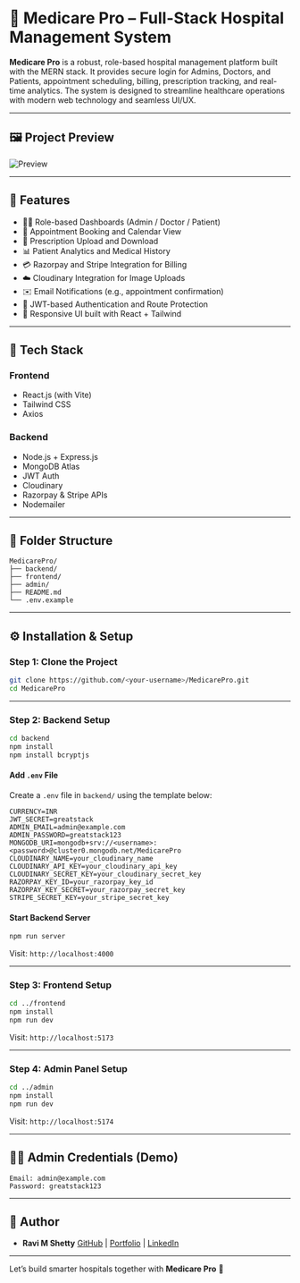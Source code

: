 # 🏥 Medicare Pro – Full-Stack Hospital Management System

**Medicare Pro** is a robust, role-based hospital management platform built with the MERN stack. It provides secure login for Admins, Doctors, and Patients, appointment scheduling, billing, prescription tracking, and real-time analytics. The system is designed to streamline healthcare operations with modern web technology and seamless UI/UX.

---

## 🖼️ Project Preview

![Preview](./assets/preview.png) <!-- Replace with actual preview image -->

---

## 🚀 Features

* 🧑‍⚕️ Role-based Dashboards (Admin / Doctor / Patient)
* 📅 Appointment Booking and Calendar View
* 📝 Prescription Upload and Download
* 📊 Patient Analytics and Medical History
* 💳 Razorpay and Stripe Integration for Billing
* ☁️ Cloudinary Integration for Image Uploads
* ✉️ Email Notifications (e.g., appointment confirmation)
* 🔐 JWT-based Authentication and Route Protection
* 📁 Responsive UI built with React + Tailwind

---

## 🔧 Tech Stack

### Frontend

* React.js (with Vite)
* Tailwind CSS
* Axios

### Backend

* Node.js + Express.js
* MongoDB Atlas
* JWT Auth
* Cloudinary
* Razorpay & Stripe APIs
* Nodemailer

---

## 📁 Folder Structure

```
MedicarePro/
├── backend/
├── frontend/
├── admin/
├── README.md
└── .env.example
```

---

## ⚙️ Installation & Setup

### Step 1: Clone the Project

```bash
git clone https://github.com/<your-username>/MedicarePro.git
cd MedicarePro
```

---

### Step 2: Backend Setup

```bash
cd backend
npm install
npm install bcryptjs
```

#### Add `.env` File

Create a `.env` file in `backend/` using the template below:

```env
CURRENCY=INR
JWT_SECRET=greatstack
ADMIN_EMAIL=admin@example.com
ADMIN_PASSWORD=greatstack123
MONGODB_URI=mongodb+srv://<username>:<password>@cluster0.mongodb.net/MedicarePro
CLOUDINARY_NAME=your_cloudinary_name
CLOUDINARY_API_KEY=your_cloudinary_api_key
CLOUDINARY_SECRET_KEY=your_cloudinary_secret_key
RAZORPAY_KEY_ID=your_razorpay_key_id
RAZORPAY_KEY_SECRET=your_razorpay_secret_key
STRIPE_SECRET_KEY=your_stripe_secret_key
```

#### Start Backend Server

```bash
npm run server
```

Visit: `http://localhost:4000`

---

### Step 3: Frontend Setup

```bash
cd ../frontend
npm install
npm run dev
```

Visit: `http://localhost:5173`

---

### Step 4: Admin Panel Setup

```bash
cd ../admin
npm install
npm run dev
```

Visit: `http://localhost:5174`

---

## 👨‍⚕️ Admin Credentials (Demo)

```env
Email: admin@example.com
Password: greatstack123
```

---


## 🔗 Author

* **Ravi M Shetty**
  [GitHub](https://github.com/Ravishetty07) | [Portfolio](https://ravishetty-portfolio.netlify.app) | [LinkedIn](https://linkedin.com/in/ravi-m-shetty/)

---

Let’s build smarter hospitals together with **Medicare Pro** 🚀
